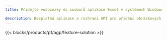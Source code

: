 ```yaml
---
title: Přidejte vodoznaky do souborů aplikace Excel v systémech Windows, Linux a macOS 

description: Bezplatná aplikace a rozhraní API pro přidání obrázkových nebo textových vodoznaků do souborů XLS, XLSX a ODS
---
```

{{< blocks/products/pf/agp/feature-solution >}} 

